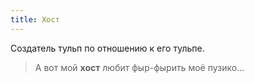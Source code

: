 ```yaml
---
title: Хост
---
```

Создатель тульп по отношению к его тульпе.

> А вот мой **хост** любит фыр-фырить моё пузико...
